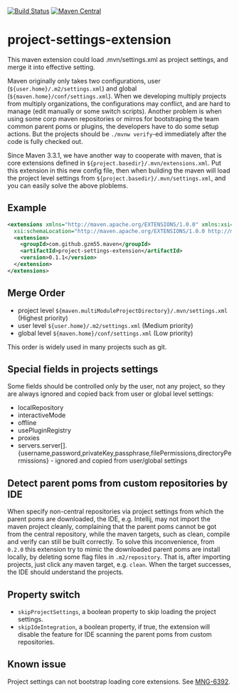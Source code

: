 [![Build Status](https://travis-ci.org/gzm55/project-settings-maven-extension.svg?branch=master)](https://travis-ci.org/gzm55/project-settings-maven-extension)
[![Maven Central](https://img.shields.io/maven-central/v/com.github.gzm55.maven/project-settings-extension.svg)](https://search.maven.org/#search%7Cga%7C1%7Cg%3A%22com.github.gzm55.maven%22%20a%3A%22project-settings-extension%22)

# project-settings-extension

This maven extension could load .mvn/settings.xml as project settings, and merge it into effective setting.

Maven originally only takes two configurations, user (`${user.home}/.m2/settings.xml`) and global (`${maven.home}/conf/settings.xml`). When we developing multiply projects from multiply organizations, the configurations may conflict, and are hard to manage (edit manually or some switch scripts). Another problem is when using some corp maven repositories or mirros for bootstraping the team common parent poms or plugins, the developers have to do some setup actions. But the projects should be `./mvnw verify`-ed immediately after the code is fully checked out.

Since Maven 3.3.1, we have another way to cooperate with maven, that is core extensions defined in `${project.basedir}/.mvn/extensions.xml`. Put this extension in this new config file, then when building the maven will load the project level settings from `${project.basedir}/.mvn/settings.xml`, and you can easily solve the above ploblems.

## Example

```xml
<extensions xmlns="http://maven.apache.org/EXTENSIONS/1.0.0" xmlns:xsi="http://www.w3.org/2001/XMLSchema-instance"
  xsi:schemaLocation="http://maven.apache.org/EXTENSIONS/1.0.0 http://maven.apache.org/xsd/core-extensions-1.0.0.xsd">
  <extension>
    <groupId>com.github.gzm55.maven</groupId>
    <artifactId>project-settings-extension</artifactId>
    <version>0.1.1</version>
  </extension>
</extensions>
```

## Merge Order

* project level `${maven.multiModuleProjectDirectory}/.mvn/settings.xml` (Highest priority)
* user level `${user.home}/.m2/settings.xml` (Medium priority)
* global level `${maven.home}/conf/settings.xml` (Low priority)

This order is widely used in many projects such as git.

## Special fields in projects settings

Some fields should be controlled only by the user, not any project, so they are always ignored and copied back from user or global level settings:

* localRepository
* interactiveMode
* offline
* usePluginRegistry
* proxies
* servers.server[].{username,password,privateKey,passphrase,filePermissions,directoryPermissions} - ignored and copied from user/global settings

## Detect parent poms from custom repositories by IDE

When specify non-central repositories via project settings from which the parent poms are downloaded,
the IDE, e.g. Intellij, may not import the maven project cleanly, complaining that the parent poms
cannot be got from the central repository, while the maven targets, such as clean, compile and verify
can still be built correctly. To solve this inconvenience, from `0.2.0` this extension try to
mimic the downloaded parent poms are install locally, by deleting some flag files in `.m2/repository`.
That is, after importing projects, just click any maven target, e.g. `clean`.
When the target successes, the IDE should understand the projects.

## Property switch

- `skipProjectSettings`, a boolean property to skip loading the project settings.
- `skipIdeIntegration`, a boolean property, if true, the extension will disable the feature for IDE scanning the parent poms from custom repositories.

## Known issue

Project settings can not bootstrap loading core extensions. See [MNG-6392](https://issues.apache.org/jira/browse/MNG-6392).
